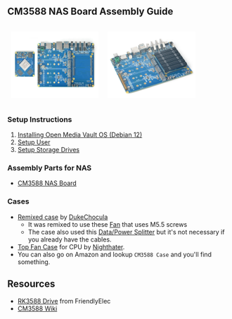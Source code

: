 ## CM3588 NAS Board Assembly Guide
<img src="./images/CM3588-Kit.jpg" align="center" style="margin:1rem 0.5rem" alt="NAS BOARD" width="200" height="150">
<img src="./images/CM3588-Heat.png" align="center" style="margin:1rem 0.5rem" alt="Nas Board w/ Heatsink" width="200" height="150">


### Setup Instructions
1. [Installing Open Media Vault OS (Debian 12)](./docs/omv-setup.md)
2. [Setup User](./docs/user-setup.md)
3. [Setup Storage Drives](./docs/storage-setup.md)

### Assembly Parts for NAS
* [CM3588 NAS Board](https://www.friendlyelec.com/index.php?route=product/product&product_id=294)  

### Cases
* [Remixed case](https://makerworld.com/en/models/469663#profileId-379089) by [DukeChocula](https://github.com/DukeChocula)
    * It was remixed to use these [Fan](https://www.amazon.com/Noctua-Cooling-Bearing-NF-A4X10-FLX-5V/dp/B00NEMGCIA) that uses M5.5 screws
    * The case also used this [Data/Power Splitter](https://www.amazon.com/gp/product/B09CYGW46K/?th=1) but it's not necessary if you already have the cables.
* [Top Fan Case](https://www.printables.com/model/975231-friendlyelec-cm3588-nas-case) for CPU by [Nighthater](https://github.com/Nighthater).
* You can also go on Amazon and lookup `CM3588 Case` and you'll find something.


## Resources
* [RK3588 Drive](https://drive.google.com/drive/folders/1FoBbP_nPkMehwBj4wHwsbRU-QGjEdeEP) from FriendlyElec
* [CM3588 Wiki](https://wiki.friendlyelec.com/wiki/index.php/CM3588)